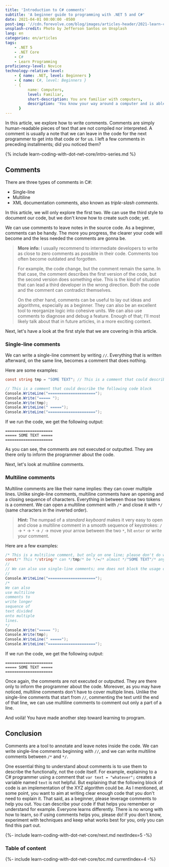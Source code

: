 ```yaml
---
title: 'Introduction to C# comments'
subtitle: 'A beginner guide to programming with .NET 5 and C#'
date: 2021-04-01 00:00:00 -0500
post-img: '//cdn.forevolve.com/blog/images/articles-header/2021-learn-coding-with-dot-net-core.png'
unsplash-credit: Photo by Jefferson Santos on Unsplash
lang: en
categories: en/articles
tags:
    - .NET 5
    - .NET Core
    - C#
    - Learn Programming
proficiency-level: Novice
technology-relative-level:
    - { name: .NET, level: Beginners }
    - { name: C#, level: Beginners }
    - {
          name: Computers,
          level: Familiar,
          short-description: You are familiar with computers,
          description: 'You know your way around a computer and is able to install a software, configure your OS, open a terminal, and perform other similar simple tasks.',
      }
---
```


In this article, we explore how to write comments.
Comments are simply human-readable pieces of text that are not compiled nor interpreted.
A comment is usually a note that we can leave in the code for the next programmer to get into that code or for us.
I left a few comments in preceding installments; did you noticed them?

{% include learn-coding-with-dot-net-core/intro-series.md %}<!--more-->

## Comments

There are three types of comments in C#:

-   Single-line
-   Multiline
-   XML documentation comments, also known as _triple-slash comments_.

In this article, we will only explore the first two.
We can use the third style to document our code, but we don't know how to create such code; yet.

We can use comments to leave notes in the source code.
As a beginner, comments can be handy.
The more you progress, the clearer your code will become and the less needed the comments are gonna be.

> **More info:** I usually recommend to intermediate developers to write as close to zero comments as possible in their code.
> Comments too often become outdated and forgotten.
>
> For example, the code change, but the comment remain the same.
> In that case, the comment describes the first version of the code, but the second version does something else.
> This is the kind of situation that can lead a third developer in the wrong direction.
> Both the code and the comment can contradict themselves.
>
> On the other hand, comments can be useful to lay out ideas and algorithms, especially as a beginner.
> They can also be an excellent tool to reorganize logic into cohesive units.
> We can also use comments to diagnose and debug a feature.
> Enough of that; I'll most likely talk about that in future articles, in a more exciting context.

Next, let's have a look at the first style that we are covering in this article.

### Single-line comments

We can write a single-line comment by writing `//`.
Everything that is written afterward, on the same line, becomes a comment that does nothing.

Here are some examples:

```csharp
const string tmp = "SOME TEXT"; // This is a comment that could describe this statement

// This is a comment that could describe the following code block
Console.WriteLine("=====================");
Console.Write("===== ");
Console.Write(tmp);
Console.WriteLine(" =====");
Console.WriteLine("=====================");
```

If we run the code, we get the following output:

```plaintext
=====================
===== SOME TEXT =====
=====================
```

As you can see, the comments are not executed or outputted. They are there only to inform the programmer about the code.

Next, let's look at multiline comments.

### Multiline comments

Multiline comments are like their name implies: they can cover multiple lines.
Unlike single-line comments, multiline comments have an opening and a closing sequence of characters.
Everything in between those two tokens is a comment.
We can open a multiline comment with `/*` and close it with `*/` (same characters in the inverted order).

> **Hint:** The numpad of a _standard keyboard_ makes it very easy to open and close a multiline comment in a smooth sequence of keystrokes: `/` -> `*` -> `*` -> `/` -> move your arrow between the two `*`, hit `enter` or write your comment.

Here are a few examples:

```csharp
/* This is a multiline comment, but only on one line; please don't do what I did with the following line in your code, it is just an example. */
const/* This */string/* can */tmp/* be */=/* almost */"SOME TEXT"/* anywhere, */;/* as long as you don't break any token */
//
// We can also use single-line comments; one does not block the usage of the other.
//
Console.WriteLine("=====================");
/*
We can also
use multiline
comments to
write longer
sequence of
text divided
onto multiple
lines.
*/
Console.Write("===== ");
Console.Write(tmp);
Console.WriteLine(" =====");
Console.WriteLine("=====================");
```

If we run the code, we get the following output:

```plaintext
=====================
===== SOME TEXT =====
=====================
```

Once again, the comments are not executed or outputted. They are there only to inform the programmer about the code.
Moreover, as you may have noticed, multiline comments don't have to cover multiple lines.
Unlike the single-line comments that start from `//`, commenting the text until the end of that line, we can use multiline comments to comment out only a part of a line.

And voilà! You have made another step toward learning to program.

## Conclusion

Comments are a tool to annotate and leave notes inside the code.
We can write single-line comments beginning with `//`, and we can write multiline comments between `/*` and `*/`.

One essential thing to understand about comments is to use them to describe the functionally, not the code itself.
For example, explaining to a C# programmer using a comment that `var text = "whatever";` creates a variable named `text` is not helpful.
But explaining that the following block of code is an implementation of the XYZ algorithm could be.
As I mentioned, at some point, you want to aim at writing clear enough code that you don't need to explain it.
That said, as a beginner, please leverage comments to help you out.
You can describe your code if that helps you remember or understand for example.
Everyone learns differently.
There is no wrong with how to learn, so if using comments helps you, please do!
If you don't know, experiment with techniques and keep what works best for you, only you can find this part out.

{%- include learn-coding-with-dot-net-core/next.md nextIndex=5 -%}

### Table of content

{%- include learn-coding-with-dot-net-core/toc.md currentIndex=4 -%}
